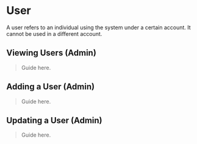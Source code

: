 # User

A user refers to an individual using the system under a certain account. It cannot be used in a different account.

## Viewing Users (Admin)

> Guide here.

## Adding a User (Admin)

> Guide here.

## Updating a User (Admin)

> Guide here.
